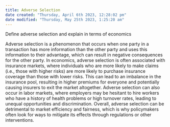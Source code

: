 ```yaml
---
title: Adverse Selection
date created: "Thursday, April 6th 2023, 12:28:02 pm"
date modified: "Thursday, May 25th 2023, 1:25:20 am"
---
```


Define adverse selection and explain in terms of economics

Adverse selection is a phenomenon that occurs when one party in a transaction has more information than the other party and uses this information to their advantage, which can result in negative consequences for the other party. In economics, adverse selection is often associated with insurance markets, where individuals who are more likely to make claims (i.e., those with higher risks) are more likely to purchase insurance coverage than those with lower risks. This can lead to an imbalance in the insurance pool, resulting in higher premiums for everyone and potentially causing insurers to exit the market altogether. Adverse selection can also occur in labor markets, where employers may be hesitant to hire workers who have a history of health problems or high turnover rates, leading to unequal opportunities and discrimination. Overall, adverse selection can be detrimental to market efficiency and fairness, which is why policymakers often look for ways to mitigate its effects through regulations or other interventions.

